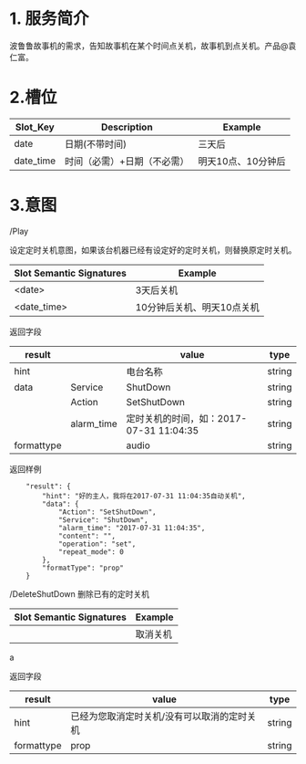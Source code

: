 # 1. 服务简介

波鲁鲁故事机的需求，告知故事机在某个时间点关机，故事机到点关机。产品@袁仁富。

# 2.槽位

| **Slot\_Key** | **Description** | **Example** |
| --- | --- | --- |
| date | 日期\(不带时间\) | 三天后 |
| date\_time | 时间（必需）+日期（不必需） | 明天10点、10分钟后 |

# 3.意图

\/Play

设定定时关机意图，如果该台机器已经有设定好的定时关机，则替换原定时关机。

| **Slot Semantic Signatures** | **Example** |
| --- | --- |
| &lt;date&gt; | 3天后关机 |
| &lt;date\_time&gt; | 10分钟后关机、明天10点关机 |

返回字段

| **result** |  | **value** | **type** |
| --- | --- | --- | --- |
| hint |  | 电台名称 | string |
| data | Service | ShutDown | string |
|  | Action | SetShutDown | string |
|  | alarm\_time | 定时关机的时间，如：2017-07-31 11:04:35 | string |
| formattype |  | audio | string |

返回样例

```
    "result": {
        "hint": "好的主人，我将在2017-07-31 11:04:35自动关机",
        "data": {
            "Action": "SetShutDown",
            "Service": "ShutDown",
            "alarm_time": "2017-07-31 11:04:35",
            "content": "",
            "operation": "set",
            "repeat_mode": 0
        },
        "formatType": "prop"
    }
```

\/DeleteShutDown
删除已有的定时关机

| **Slot Semantic Signatures** | **Example** |
| --- | --- |
|  | 取消关机 |

a

返回字段

| **result** | **value** | **type** |
| --- | --- | --- |
| hint | 已经为您取消定时关机\/没有可以取消的定时关机 | string |
| formattype | prop | string |

